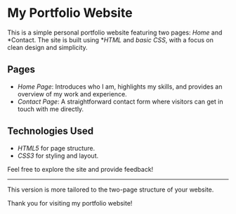# My Portfolio Website

This is a simple personal portfolio website featuring two pages: *Home* and *Contact. The site is built using **HTML* and *basic CSS*, with a focus on clean design and simplicity.

## Pages

- *Home Page*: Introduces who I am, highlights my skills, and provides an overview of my work and experience.
- *Contact Page*: A straightforward contact form where visitors can get in touch with me directly.

## Technologies Used

- *HTML5* for page structure.
- *CSS3* for styling and layout.


Feel free to explore the site and provide feedback!

---

This version is more tailored to the two-page structure of your website.

Thank you for visiting my portfolio website!
